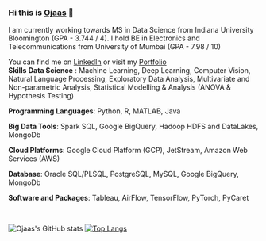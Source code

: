 ### Hi this is [Ojaas][2] 👋

I am currently working towards MS in Data Science from Indiana University Bloomington (GPA - 3.744 / 4).
I hold BE in Electronics and Telecommunications from University of Mumbai (GPA - 7.98 / 10)

<!-- Actual text -->

You can find me on [LinkedIn][2] or visit my [Portfolio][1]
</br>
**Skills**
**Data Science** : Machine Learning, Deep Learning, Computer Vision, Natural Language Processing, Exploratory Data Analysis, Multivariate and Non-parametric Analysis, Statistical Modelling & Analysis (ANOVA & Hypothesis Testing)

**Programming Languages**: Python, R, MATLAB, Java

**Big Data Tools**: Spark SQL, Google BigQuery, Hadoop HDFS and DataLakes, MongoDb
 
**Cloud Platforms**: Google Cloud Platform (GCP), JetStream, Amazon Web Services (AWS)

**Database**: Oracle SQL/PLSQL, PostgreSQL, MySQL, Google BigQuery, MongoDb

**Software and Packages**: Tableau, AirFlow, TensorFlow, PyTorch, PyCaret

</br>
<!-- Icons -->

[2.2]: https://raw.githubusercontent.com/MartinHeinz/MartinHeinz/master/linkedin-3-16.png (LinkedIn icon without padding)

<!-- Links to your social media accounts -->

[2]: https://www.linkedin.com/in/ojaashampiholi/
[1]: https://ojaashampiholi.github.io/Portfolio_Ojaas_H/index.html

![Ojaas's GitHub stats](https://github-readme-stats.vercel.app/api?username=ojaashampiholi&show_icons=true&theme=radical)
[![Top Langs](https://github-readme-stats.vercel.app/api/top-langs/?username=ojaashampiholi&theme=radical&layout=compact)](https://github.com/anuraghazra/github-readme-stats)

<!-- 
[![Readme Card](https://github-readme-stats.vercel.app/api/pin/?username=ojaashampiholi&repo=Advanced_Database_Concepts)](https://github.com/ojaashampiholi/Advanced_Database_Concepts)
-->

